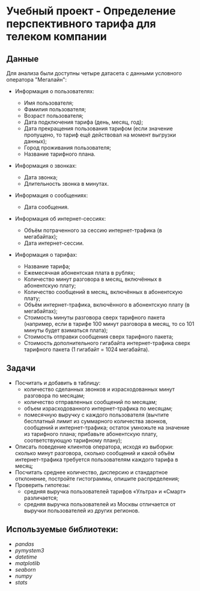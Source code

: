 # Учебный проект - Определение перспективного тарифа для телеком компании


## Данные

Для анализа были доступны четыре датасета с данными условного оператора "Мегалайн":
- Информация о пользователях:
  - Имя пользователя;
  - Фамилия пользователя;
  - Возраст пользователя;
  - Дата подключения тарифа (день, месяц, год);
  - Дата прекращения пользования тарифом (если значение пропущено, то тариф ещё действовал на момент выгрузки данных);
  - Город проживания пользователя;
  - Название тарифного плана.
  
- Информация о звонках:
  - Дата звонка;
  - Длительность звонка в минутах.
  
- Информация о сообщениях:
  - Дата сообщения.
  
- Информация об интернет-сессиях:
  - Объём потраченного за сессию интернет-трафика (в мегабайтах);
  - Дата интернет-сессии.
  
- Информация о тарифах:
  - Название тарифа;
  - Ежемесячная абонентская плата в рублях;
  - Количество минут разговора в месяц, включённых в абонентскую плату;
  - Количество сообщений в месяц, включённых в абонентскую плату;
  - Объём интернет-трафика, включённого в абонентскую плату (в мегабайтах);
  - Стоимость минуты разговора сверх тарифного пакета (например, если в тарифе 100 минут разговора в месяц, то со 101 минуты будет взиматься плата);
  - Стоимость отправки сообщения сверх тарифного пакета;
  - Стоимость дополнительного гигабайта интернет-трафика сверх тарифного пакета (1 гигабайт = 1024 мегабайта).

## Задачи

- Посчитать и добавить в таблицу:
  - количество сделанных звонков и израсходованных минут разговора по месяцам;
  - количество отправленных сообщений по месяцам;
  - объем израсходованного интернет-трафика по месяцам;
  - помесячную выручку с каждого пользователя (вычтите бесплатный лимит из суммарного количества звонков, сообщений и интернет-трафика; остаток умножьте на значение из тарифного плана; прибавьте абонентскую плату, соответствующую тарифному плану);
- Описать поведение клиентов оператора, исходя из выборки: сколько минут разговора, сколько сообщений и какой объём интернет-трафика требуется пользователям каждого тарифа в месяц; 
- Посчитать среднее количество, дисперсию и стандартное отклонение, постройте гистограммы, опишите распределения;
- Проверить гипотезы:
  - средняя выручка пользователей тарифов «Ультра» и «Смарт» различается;
  - средняя выручка пользователей из Москвы отличается от выручки пользователей из других регионов.

## Используемые библиотеки:
- *pandas*
- *pymystem3*
- *datetime*
- *matplotlib*
- *seaborn*
- *numpy*
- *stats*
